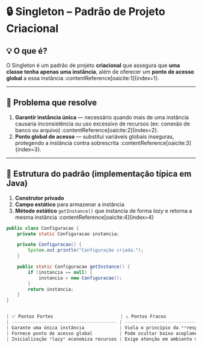 # 🔒 Singleton – Padrão de Projeto **Criacional**

## 💡 O que é?

O Singleton é um padrão de projeto **criacional** que assegura que **uma classe tenha apenas uma instância**, além de oferecer um **ponto de acesso global** a essa instância :contentReference[oaicite:1]{index=1}.

---

## 🎯 Problema que resolve

1. **Garantir instância única** — necessário quando mais de uma instância causaria inconsistência ou uso excessivo de recursos (ex: conexão de banco ou arquivo) :contentReference[oaicite:2]{index=2}.  
2. **Ponto global de acesso** — substitui variáveis globais inseguras, protegendo a instância contra sobrescrita :contentReference[oaicite:3]{index=3}.

---

## 🧠 Estrutura do padrão (implementação típica em Java)

1. **Construtor privado**
2. **Campo estático** para armazenar a instância
3. **Método estático** `getInstance()` que instancia de forma *lazy* e retorna a mesma instância :contentReference[oaicite:4]{index=4}

```java
public class Configuracao {
    private static Configuracao instancia;

    private Configuracao() {
        System.out.println("Configuração criada.");
    }

    public static Configuracao getInstance() {
        if (instancia == null) {
            instancia = new Configuracao();
        }
        return instancia;
    }
}


| ✅ Pontos Fortes                         | ⚠️ Pontos Fracos                                                                               |
| --------------------------------------- | ---------------------------------------------------------------------------------------------- |
| Garante uma única instância             | Viola o princípio da **responsabilidade única** ([refactoring.guru][1], [pt.wikipedia.org][2]) |
| Fornece ponto de acesso global          | Pode ocultar baixo acoplamento e dificultar testes                                             |
| Inicialização *lazy* economiza recursos | Exige atenção em ambiente multithread                                                          |


